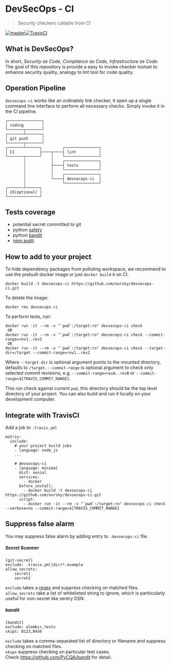 # DevSecOps - CI
> Security checkers callable from CI

[![master](https://img.shields.io/badge/travis-master-blue.svg)][travis-url][![TravisCI][travis-image]][travis-url]

## What is DevSecOps?
In short, _Security as Code, Compliance as Code, Infrastructure as Code_. The goal of this repository is provide a easy to invoke checker toolset to enhance security quality, analogy to lint tool for code quality.

## Operation Pipeline
`devsecops-ci` works like an ordinately link checker, it open up a single command line interface to perform all necessary checks. Simply invoke it in the CI pipeline.
```
┌───────────────┐
│ coding        │
└───────┬───────┘
┌───────┴───────┐
│ git push      │
└───────┬───────┘
┌───────┴──────┐         ┌───────────────┐
│ CI           ├────┬────┤ lint          │
└───────┬──────┘    │    └───────────────┘
        │           │    ┌───────────────┐
        │           ├────┤ tests         │
        │           │    └───────────────┘
        │           │    ┌───────────────┐
        │           └────┤ devsecops-ci  │
        │                └───────────────┘
┌───────┴──────┐
│ CD(optional) │
└──────────────┘
```

## Tests coverage
- potential secret committed to git
- python [safety](https://github.com/pyupio/safety)
- python [bandit](https://github.com/PyCQA/bandit)
- [npm audit](https://docs.npmjs.com/cli/audit)


## How to add to your project
To hide dependency packages from polluting workspace, we recommend to use the prebuilt docker image or just `docker build` it on CI.
```
docker build -t devsecops-ci https://github.com/oursky/devsecops-ci.git
```
To delete the image:
```
docker rmi devsecops-ci
```
To perform tests, run:
```
docker run -it --rm -v "`pwd`:/target:ro" devsecops-ci check
 OR
docker run -it --rm -v "`pwd`:/target:ro" devsecops-ci check --commit-range=rev1..rev2
 OR
docker run -it --rm -v "`pwd`:/target:ro" devsecops-ci check --target-dir=/target --commit-range=rev1..rev2
```
Where `--target-dir` is optional argument points to the mounted directory, defaults to `/target`.
`--commit-range` is optional argument to check only selected commit revisions, e.g. `--commit-range=revA..revB` or `--commit-range=${TRAVIS_COMMIT_RANGE}`.

This run check against current `pwd`, this directory should be the top level directory of your project.
You can also build and run it locally on your development computer.


## Integrate with TravisCI
Add a job to `.travis.yml`
```
matrix:
  include:
    # your project build jobs
    - language: node_js
    ...

    # devsecops-ci
    - language: minimal
      dist: xenial
      services:
        - docker
      before_install:
        - docker build -t devsecops-ci https://github.com/oursky/devsecops-ci.git
      script:
        - docker run -it --rm -v "`pwd`:/target:ro" devsecops-ci check --verbose=no --commit-range=${TRAVIS_COMMIT_RANGE}
```


## Suppress false alarm
You may suppress false alarm by adding entry to `.devsecops-ci` file.

##### Secret Scanner
```
[git-secret]
exclude: .travis.yml|dir/*.example
allow_secrets:
    secret1
    secret2
```
`exclude` takes a [regex](https://docs.python.org/3/library/re.html) and suppress checking on matched files.  
`allow_secrets` take a list of whitelisted string to ignore, which is partiicularly useful for non-secret like sentry DSN.  

##### bandit
```
[bandit]
exclude: alembic,tests
skips: B123,B456
```
`exclude` takes a comma-separated list of directory or filename and suppress checking on matched files.  
`skips` suppress checking on particular test cases.  
Check https://github.com/PyCQA/bandit for detail.  


<!-- Markdown link & img dfn's -->
[travis-url]: https://travis-ci.org/oursky/devsecops-ci
[travis-image]: https://travis-ci.org/oursky/devsecops-ci.svg?branch=master
